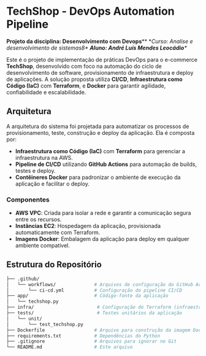 # TechShop - DevOps Automation Pipeline
**Projeto da disciplina: Desenvolvimento com Devops**\**
**Curso: Analise e desenvolvimento de sistemas*8\**
**Aluno: André Luís Mendes Leocádio**\**

Este é o projeto de implementação de práticas DevOps para o e-commerce **TechShop**, desenvolvido com foco na automação do ciclo de desenvolvimento de software, provisionamento de infraestrutura e deploy de aplicações. A solução proposta utiliza **CI/CD**, **Infraestrutura como Código (IaC)** com **Terraform**, e **Docker** para garantir agilidade, confiabilidade e escalabilidade.

## Arquitetura

A arquitetura do sistema foi projetada para automatizar os processos de provisionamento, teste, construção e deploy da aplicação. Ela é composta por:

- **Infraestrutura como Código (IaC)** com **Terraform** para gerenciar a infraestrutura na AWS.
- **Pipeline de CI/CD** utilizando **GitHub Actions** para automação de builds, testes e deploy.
- **Contêineres Docker** para padronizar o ambiente de execução da aplicação e facilitar o deploy.

### Componentes

- **AWS VPC**: Criada para isolar a rede e garantir a comunicação segura entre os recursos.
- **Instâncias EC2**: Hospedagem da aplicação, provisionada automaticamente com Terraform.
- **Imagens Docker**: Embalagem da aplicação para deploy em qualquer ambiente compatível.

## Estrutura do Repositório

```bash
├── .github/
│   └── workflows/              # Arquivos de configuração do GitHub Actions
│       └── ci-cd.yml           # Configuração do pipeline CI/CD
├── app/                        # Código-fonte da aplicação
│   └── techshop.py
├── infra/                       # Configuração do Terraform (infraestrutura)
├── tests/                       # Testes unitários da aplicação
│   └── unit/
│       └── test_techshop.py
├── Dockerfile                  # Arquivo para construção da imagem Docker
├── requirements.txt            # Dependências do Python
├── .gitignore                  # Arquivos para ignorar no Git
└── README.md                   # Este arquivo


